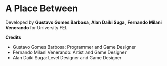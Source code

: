# A Place Between

Developed by **Gustavo Gomes Barbosa**, **Alan Daiki Suga**, **Fernando Milani Venerando** for University FEI.

**Credits**

* Gustavo Gomes Barbosa: Programmer and Game Designer
* Fernando Milani Venerando: Artist and Game Designer
* Alan Daiki Suga: Level Designer and Game Designer
